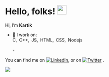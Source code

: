 <head>
         <link href="https://cdn.jsdelivr.net/npm/bootstrap@5.1.3/dist/css/bootstrap.min.css" rel="stylesheet" integrity="sha384-                        1BmE4kWBq78iYhFldvKuhfTAU6auU8tT94WrHftjDbrCEXSU1oBoqyl2QvZ6jIW3" crossorigin="anonymous">
</head>
<body>

 # Hello, folks! <img src="https://raw.githubusercontent.com/MartinHeinz/MartinHeinz/master/wave.gif" width="30px">

 Hi, I’m <b>Kartik</b>
         <br>
- 🌱 I work on:
         <div>
        <span style="margin-right:3px;">C, </span>
        <span style="margin-right:3px;">C++, </span>
        <span style="margin-right:3px;">JS, </span>
        <span style="margin-right:3px;">HTML, </span>
        <span style="margin-right:3px;">CSS, </span>
        <span style="margin-right:3px;">Nodejs</span>
         </div>        
-<!-- Actual text -->

You can find me on [![LinkedIn][2.2]][2], or on [![Twitter][1.2]][1] .

<!-- Icons -->

[1.2]: http://i.imgur.com/wWzX9uB.png (twitter icon without padding)
[2.2]: https://raw.githubusercontent.com/MartinHeinz/MartinHeinz/master/linkedin-3-16.png (LinkedIn icon without padding)

<!-- Links to your social media accounts -->

[1]: https://twitter.com/kartikrai73
[2]: https://www.linkedin.com/in/kartik-rai-0067951bb
         
![](https://img.shields.io/badge/<WORD_ON_LEFT>-<WORD_ON_RIGHT>-informational?style=flat&logo=<LOGO_NAME>&logoColor=white&color=2bbc8a)
         

  </body>
